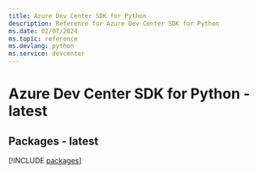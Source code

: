 ```yaml
---
title: Azure Dev Center SDK for Python
description: Reference for Azure Dev Center SDK for Python
ms.date: 02/07/2024
ms.topic: reference
ms.devlang: python
ms.service: devcenter
---
```

# Azure Dev Center SDK for Python - latest
## Packages - latest
[!INCLUDE [packages](dev-center-index.md)]